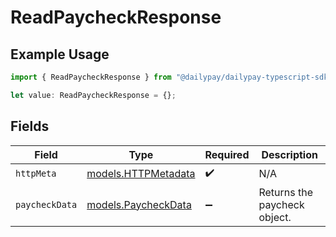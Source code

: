 # ReadPaycheckResponse

## Example Usage

```typescript
import { ReadPaycheckResponse } from "@dailypay/dailypay-typescript-sdk/models/operations";

let value: ReadPaycheckResponse = {};
```

## Fields

| Field                                               | Type                                                | Required                                            | Description                                         |
| --------------------------------------------------- | --------------------------------------------------- | --------------------------------------------------- | --------------------------------------------------- |
| `httpMeta`                                          | [models.HTTPMetadata](../../models/httpmetadata.md) | :heavy_check_mark:                                  | N/A                                                 |
| `paycheckData`                                      | [models.PaycheckData](../../models/paycheckdata.md) | :heavy_minus_sign:                                  | Returns the paycheck object.                        |